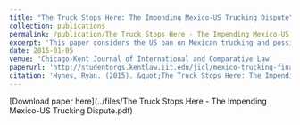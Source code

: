 ```yaml
---
title: "The Truck Stops Here: The Impending Mexico-US Trucking Dispute"
collection: publications
permalink: /publication/The Truck Stops Here - The Impending Mexico-US Trucking Dispute
excerpt: 'This paper considers the US ban on Mexican trucking and possible remedies.'
date: 2015-01-05
venue: 'Chicago-Kent Journal of International and Comparative Law'
paperurl: 'http://studentorgs.kentlaw.iit.edu/jicl/mexico-trucking-final-cc-2/'
citation: 'Hynes, Ryan. (2015). &quot;The Truck Stops Here: The Impending Mexico-US Trucking Dispute&quot; <i>Chicago-Kent Journal of International and Comparative Law, 2015</i>. 1(1).'
---
```


[Download paper here](../files/The Truck Stops Here - The Impending Mexico-US Trucking Dispute.pdf)
